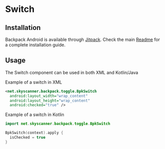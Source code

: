 # Switch

## Installation

Backpack Android is available through [Jitpack](https://jitpack.io/#Skyscanner/backpack-android). Check the main [Readme](../../README.md#installation) for a complete installation guide.

## Usage

The Switch component can be used in both XML and Kotlin/Java

Example of a switch in XML

```xml
<net.skyscanner.backpack.toggle.BpkSwitch
  android:layout_width="wrap_content"
  android:layout_height="wrap_content"
  android:checked="true" />
```

Example of a switch in Kotlin

```Kotlin
import net.skyscanner.backpack.toggle.BpkSwitch

BpkSwitch(context).apply {
  isChecked = true
}
```
